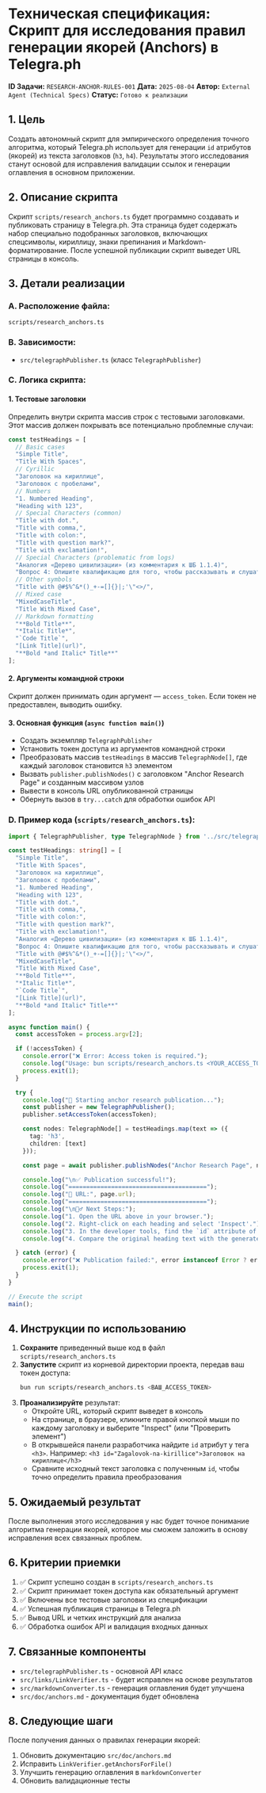 # Техническая спецификация: Скрипт для исследования правил генерации якорей (Anchors) в Telegra.ph

**ID Задачи:** `RESEARCH-ANCHOR-RULES-001`
**Дата:** `2025-08-04`
**Автор:** `External Agent (Technical Specs)`
**Статус:** `Готово к реализации`

## 1. Цель

Создать автономный скрипт для эмпирического определения точного алгоритма, который Telegra.ph использует для генерации `id` атрибутов (якорей) из текста заголовков (`h3`, `h4`). Результаты этого исследования станут основой для исправления валидации ссылок и генерации оглавления в основном приложении.

## 2. Описание скрипта

Скрипт `scripts/research_anchors.ts` будет программно создавать и публиковать страницу в Telegra.ph. Эта страница будет содержать набор специально подобранных заголовков, включающих спецсимволы, кириллицу, знаки препинания и Markdown-форматирование. После успешной публикации скрипт выведет URL страницы в консоль.

## 3. Детали реализации

### A. Расположение файла:
`scripts/research_anchors.ts`

### B. Зависимости:
* `src/telegraphPublisher.ts` (класс `TelegraphPublisher`)

### C. Логика скрипта:

#### 1. Тестовые заголовки
Определить внутри скрипта массив строк с тестовыми заголовками. Этот массив должен покрывать все потенциально проблемные случаи:

```typescript
const testHeadings = [
  // Basic cases
  "Simple Title",
  "Title With Spaces",
  // Cyrillic
  "Заголовок на кириллице",
  "Заголовок с пробелами",
  // Numbers
  "1. Numbered Heading",
  "Heading with 123",
  // Special Characters (common)
  "Title with dot.",
  "Title with comma,",
  "Title with colon:",
  "Title with question mark?",
  "Title with exclamation!",
  // Special Characters (problematic from logs)
  "Аналогия «Дерево цивилизации» (из комментария к ШБ 1.1.4)",
  "Вопрос 4: Опишите квалификацию для того, чтобы рассказывать и слушать «Шримад-Бхагаватам».",
  // Other symbols
  "Title with @#$%^&*()_+-=[]{}|;'\"<>/",
  // Mixed case
  "MixedCaseTitle",
  "Title With Mixed Case",
  // Markdown formatting
  "**Bold Title**",
  "*Italic Title*",
  "`Code Title`",
  "[Link Title](url)",
  "**Bold *and Italic* Title**"
];
```

#### 2. Аргументы командной строки
Скрипт должен принимать один аргумент — `access_token`. Если токен не предоставлен, выводить ошибку.

#### 3. Основная функция (`async function main()`)
* Создать экземпляр `TelegraphPublisher`
* Установить токен доступа из аргументов командной строки
* Преобразовать массив `testHeadings` в массив `TelegraphNode[]`, где каждый заголовок становится `h3` элементом
* Вызвать `publisher.publishNodes()` с заголовком "Anchor Research Page" и созданным массивом узлов
* Вывести в консоль URL опубликованной страницы
* Обернуть вызов в `try...catch` для обработки ошибок API

### D. Пример кода (`scripts/research_anchors.ts`):

```typescript
import { TelegraphPublisher, type TelegraphNode } from '../src/telegraphPublisher';

const testHeadings: string[] = [
  "Simple Title",
  "Title With Spaces",
  "Заголовок на кириллице",
  "Заголовок с пробелами",
  "1. Numbered Heading",
  "Heading with 123",
  "Title with dot.",
  "Title with comma,",
  "Title with colon:",
  "Title with question mark?",
  "Title with exclamation!",
  "Аналогия «Дерево цивилизации» (из комментария к ШБ 1.1.4)",
  "Вопрос 4: Опишите квалификацию для того, чтобы рассказывать и слушать «Шримад-Бхагаватам».",
  "Title with @#$%^&*()_+-=[]{}|;'\"<>/",
  "MixedCaseTitle",
  "Title With Mixed Case",
  "**Bold Title**",
  "*Italic Title*",
  "`Code Title`",
  "[Link Title](url)",
  "**Bold *and Italic* Title**"
];

async function main() {
  const accessToken = process.argv[2];

  if (!accessToken) {
    console.error("❌ Error: Access token is required.");
    console.log("Usage: bun scripts/research_anchors.ts <YOUR_ACCESS_TOKEN>");
    process.exit(1);
  }

  try {
    console.log("🚀 Starting anchor research publication...");
    const publisher = new TelegraphPublisher();
    publisher.setAccessToken(accessToken);

    const nodes: TelegraphNode[] = testHeadings.map(text => ({
      tag: 'h3',
      children: [text]
    }));

    const page = await publisher.publishNodes("Anchor Research Page", nodes);

    console.log("\n✅ Publication successful!");
    console.log("=======================================");
    console.log("🔗 URL:", page.url);
    console.log("=======================================");
    console.log("\n🕵️‍♂️ Next Steps:");
    console.log("1. Open the URL above in your browser.");
    console.log("2. Right-click on each heading and select 'Inspect'.");
    console.log("3. In the developer tools, find the `id` attribute of the `<h3>` tag.");
    console.log("4. Compare the original heading text with the generated `id` to determine the rules.");

  } catch (error) {
    console.error("❌ Publication failed:", error instanceof Error ? error.message : String(error));
    process.exit(1);
  }
}

// Execute the script
main();
```

## 4. Инструкции по использованию

1. **Сохраните** приведенный выше код в файл `scripts/research_anchors.ts`
2. **Запустите** скрипт из корневой директории проекта, передав ваш токен доступа:
   ```bash
   bun run scripts/research_anchors.ts <ВАШ_ACCESS_TOKEN>
   ```
3. **Проанализируйте** результат:
   * Откройте URL, который скрипт выведет в консоль
   * На странице, в браузере, кликните правой кнопкой мыши по каждому заголовку и выберите "Inspect" (или "Проверить элемент")
   * В открывшейся панели разработчика найдите `id` атрибут у тега `<h3>`. Например: `<h3 id="Zagalovok-na-kirillice">Заголовок на кириллице</h3>`
   * Сравните исходный текст заголовка с полученным `id`, чтобы точно определить правила преобразования

## 5. Ожидаемый результат

После выполнения этого исследования у нас будет точное понимание алгоритма генерации якорей, которое мы сможем заложить в основу исправления всех связанных проблем.

## 6. Критерии приемки

1. ✅ Скрипт успешно создан в `scripts/research_anchors.ts`
2. ✅ Скрипт принимает токен доступа как обязательный аргумент
3. ✅ Включены все тестовые заголовки из спецификации
4. ✅ Успешная публикация страницы в Telegra.ph
5. ✅ Вывод URL и четких инструкций для анализа
6. ✅ Обработка ошибок API и валидация входных данных

## 7. Связанные компоненты

* `src/telegraphPublisher.ts` - основной API класс
* `src/links/LinkVerifier.ts` - будет исправлен на основе результатов
* `src/markdownConverter.ts` - генерация оглавления будет улучшена
* `src/doc/anchors.md` - документация будет обновлена

## 8. Следующие шаги

После получения данных о правилах генерации якорей:
1. Обновить документацию `src/doc/anchors.md`
2. Исправить `LinkVerifier.getAnchorsForFile()`
3. Улучшить генерацию оглавления в `markdownConverter`
4. Обновить валидационные тесты